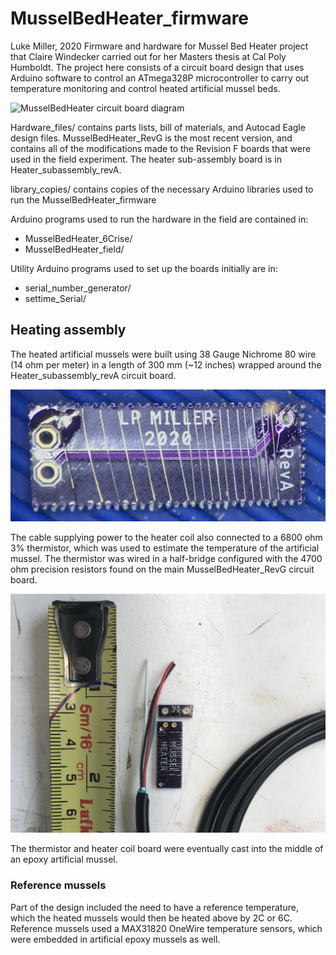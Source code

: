 # MusselBedHeater_firmware
Luke Miller, 2020
 Firmware and hardware for Mussel Bed Heater project that Claire Windecker carried out 
 for her Masters thesis at Cal Poly Humboldt. The project here consists of a circuit board 
 design that uses Arduino software to control an ATmega328P microcontroller to carry out 
 temperature monitoring and control heated artificial mussel beds. 
 
![MusselBedHeater circuit board diagram](./Pictures/MusselBedHeater_board_diagram-01.png)

Hardware_files/ contains parts lists, bill of materials, and Autocad Eagle design files. MusselBedHeater_RevG is the
most recent version, and contains all of the modifications made to the Revision F boards that were used 
in the field experiment. The heater sub-assembly board is in Heater_subassembly_revA.


library_copies/ contains copies of the necessary Arduino libraries used to run the MusselBedHeater_firmware

Arduino programs used to run the hardware in the field are contained in:
* MusselBedHeater_6Crise/
* MusselBedHeater_field/

Utility Arduino programs used to set up the boards initially are in:
* serial_number_generator/
* settime_Serial/



## Heating assembly 

The heated artificial mussels were built using 38 Gauge Nichrome 80 wire (14 ohm per meter) in a 
length of 300 mm (~12 inches) wrapped around the Heater_subassembly_revA circuit board. 

![Subassembly board](./Pictures/Heater_board_closeup_38Gauge_Nichrome80.jpg)

The cable supplying power to the heater coil also connected to a 6800 ohm 3% thermistor, which was
used to estimate the temperature of the artificial mussel. The thermistor was wired in a half-bridge
configured with the 4700 ohm precision resistors found on the main MusselBedHeater_RevG circuit board.

![Thermistor and heater coil board](./Pictures/Heater_prep.jpg)

The thermistor and heater coil board were eventually cast into the middle of an epoxy artificial mussel. 

### Reference mussels

Part of the design included the need to have a reference temperature, which the heated mussels would then 
be heated above by 2C or 6C. Reference mussels used a MAX31820 OneWire temperature sensors, which were 
embedded in artificial epoxy mussels as well. 
